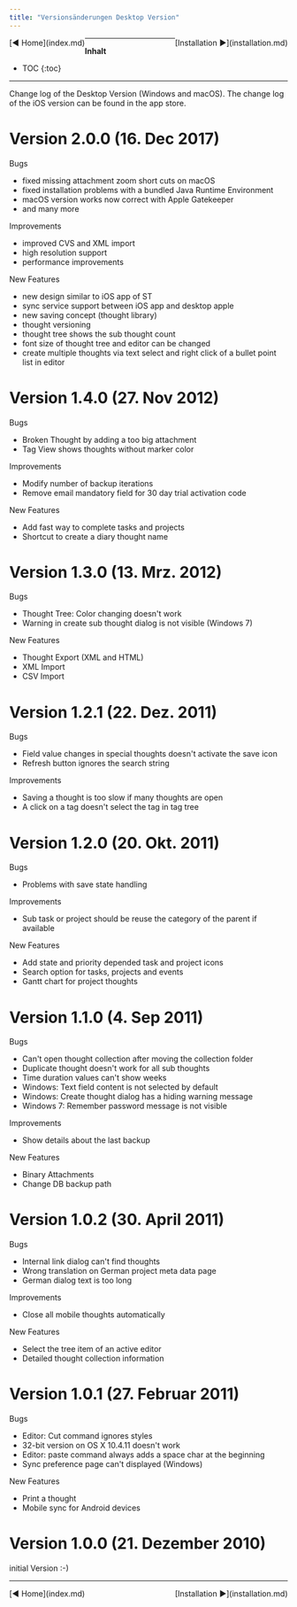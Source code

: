```yaml
---
title: "Versionsänderungen Desktop Version"
---
```


<div class="pageNavigation">
<div style="float:left;">
   [◀️ Home](index.md)
</div>
<div style="float:right;">
  [Installation ▶️](installation.md)
</div>
</div>

---------------
__Inhalt__
* TOC
{:toc}
---------------

Change log of the Desktop Version (Windows and macOS). The change log of the iOS version can be found in the app store.

# Version 2.0.0 (16. Dec 2017)

Bugs
- fixed missing attachment zoom short cuts on macOS
- fixed installation problems with a bundled Java Runtime Environment
- macOS version works now correct with Apple Gatekeeper
- and many more

Improvements
- improved CVS and XML import
- high resolution support
- performance improvements

New Features
- new design similar to iOS app of ST
- sync service support between iOS app and desktop apple
- new saving concept (thought library)
- thought versioning
- thought tree shows the sub thought count
- font size of thought tree and editor can be changed
- create multiple thoughts via text select and right click of a bullet point list in editor

# Version 1.4.0 (27. Nov 2012)
Bugs
- Broken Thought by adding a too big attachment
- Tag View shows thoughts without marker color

Improvements
- Modify number of backup iterations
- Remove email mandatory field for 30 day trial activation code

New Features
- Add fast way to complete tasks and projects
- Shortcut to create a diary thought name


# Version 1.3.0 (13. Mrz. 2012)
Bugs
- Thought Tree: Color changing doesn't work
- Warning in create sub thought dialog is not visible (Windows 7)

New Features
- Thought Export (XML and HTML)
- XML Import
- CSV Import


# Version 1.2.1 (22. Dez. 2011)
Bugs
- Field value changes in special thoughts doesn't activate the save icon
- Refresh button ignores the search string

Improvements
- Saving a thought is too slow if many thoughts are open
- A click on a tag doesn't select the tag in tag tree


# Version 1.2.0 (20. Okt. 2011)
Bugs
- Problems with save state handling

Improvements
- Sub task or project should be reuse the category of the parent if available

New Features
- Add state and priority depended task and project icons
- Search option for tasks, projects and events
- Gantt chart for project thoughts


# Version 1.1.0 (4. Sep 2011)
Bugs
- Can't open thought collection after moving the collection folder
- Duplicate thought doesn't work for all sub thoughts
- Time duration values can't show weeks
- Windows: Text field content is not selected by default
- Windows: Create thought dialog has a hiding warning message
- Windows 7: Remember password message is not visible

Improvements
- Show details about the last backup

New Features
- Binary Attachments
- Change DB backup path


# Version 1.0.2 (30. April 2011)
Bugs
- Internal link dialog can't find thoughts
- Wrong translation on German project meta data page
- German dialog text is too long

Improvements
- Close all mobile thoughts automatically

New Features
- Select the tree item of an active editor
- Detailed thought collection information


# Version 1.0.1 (27. Februar 2011)
Bugs
- Editor: Cut command ignores styles
- 32-bit version on OS X 10.4.11 doesn't work
- Editor: paste command always adds a space char at the beginning
- Sync preference page can't displayed (Windows)

New Features
- Print a thought
- Mobile sync for Android devices


# Version 1.0.0 (21. Dezember 2010)
initial Version :-)


---------------

<div class="pageNavigation">
<div style="float:left;">
   [◀️ Home](index.md)
</div>
<div style="float:right;">
  [Installation ▶️](installation.md)
</div>
</div>
